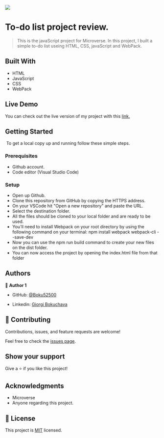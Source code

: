 ![](https://img.shields.io/badge/Microverse-blueviolet)

# To-do list project review.

> This is the javaScript project for Microverse. In this project, I built a simple to-do list useing HTML, CSS, javaScript and WebPack.

## Built With 

- HTML
- JavaScript
- CSS
- WebPack

## Live Demo

You can check out the live version of my project with this [link.](https://boku52500.github.io/To-do-list/)

## Getting Started

​
To get a local copy up and running follow these simple steps.
​

### Prerequisites

- Github account.
- Code editor (Visual Studio Code)
  ​

### Setup

- Open up Github.
- Clone this repository from GitHub by copying the HTTPS address.
- On your VSCode hit "Open a new repository" and paste the URL.
- Select the destination folder.
- All the files should be cloned to your local folder and are ready to be used.
- You'll need to install Webpack on your root directory by using the following command on your terminal: npm install webpack webpack-cli --save-dev
- Now you can use the npm run build command to create your new files on the dist folder.
- You can now access the project by opening the index.html file from that folder

## Authors

👤 **Author 1**

- GitHub: [@Boku52500](https://github.com/Boku52500)

- Linkedin: [Giorgi Bokuchava](https://www.linkedin.com/in/giorgi-bokuchava-430252240/)


## 🤝 Contributing

Contributions, issues, and feature requests are welcome!

Feel free to check the [issues page](../../issues/).

## Show your support

Give a ⭐️ if you like this project!

## Acknowledgments

- Microverse
- Anyone regarding this project.

## 📝 License

This project is [MIT](./LICENSE) licensed.
